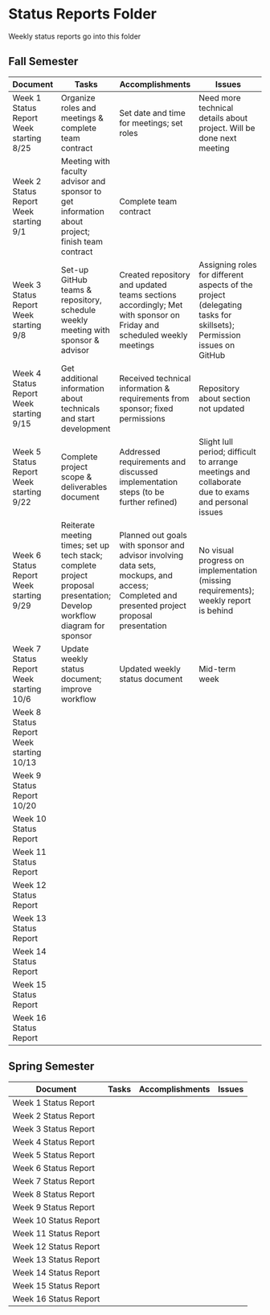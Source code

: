 # Status Reports Folder
Weekly status reports go into this folder

## Fall Semester

| Document | Tasks | Accomplishments | Issues |
|---|---|---|---|
| Week 1 Status Report </br> Week starting 8/25 | Organize roles and meetings & complete team contract | Set date and time for meetings; set roles | Need more technical details about project. Will be done next meeting |
| Week 2 Status Report </br> Week starting 9/1 | Meeting with faculty advisor and sponsor to get information about project; finish team contract | Complete team contract | |
| Week 3 Status Report </br> Week starting 9/8 | Set-up GitHub teams & repository, schedule weekly meeting with sponsor & advisor | Created repository and updated teams sections accordingly; Met with sponsor on Friday and scheduled weekly meetings | Assigning roles for different aspects of the project (delegating tasks for skillsets); Permission issues on GitHub |
| Week 4 Status Report </br> Week starting 9/15 | Get additional information about technicals and start development | Received technical information & requirements from sponsor; fixed permissions | Repository about section not updated |
| Week 5 Status Report </br> Week starting 9/22 | Complete project scope & deliverables document | Addressed requirements and discussed implementation steps (to be further refined) | Slight lull period; difficult to arrange meetings and collaborate due to exams and personal issues |
| Week 6 Status Report </br> Week starting 9/29 | Reiterate meeting times; set up tech stack; complete project proposal presentation; Develop workflow diagram for sponsor | Planned out goals with sponsor and advisor involving data sets, mockups, and access; Completed and presented project proposal presentation | No visual progress on implementation (missing requirements); weekly report is behind |
| Week 7 Status Report </br> Week starting 10/6 | Update weekly status document; improve workflow | Updated weekly status document | Mid-term week |
| Week 8 Status Report </br> Week starting 10/13 | | | |
| Week 9 Status Report 10/20 | | | |
| Week 10 Status Report | | | |
| Week 11 Status Report | | | |
| Week 12 Status Report | | | |
| Week 13 Status Report | | | |
| Week 14 Status Report | | | |
| Week 15 Status Report | | | |
| Week 16 Status Report | | | |

## Spring Semester

| Document | Tasks | Accomplishments| Issues |
|---|---|---|---|
| Week 1 Status Report | | | |
| Week 2 Status Report | | | |
| Week 3 Status Report | | | |
| Week 4 Status Report | | | |
| Week 5 Status Report | | | |
| Week 6 Status Report | | | |
| Week 7 Status Report | | | |
| Week 8 Status Report | | | |
| Week 9 Status Report | | | |
| Week 10 Status Report | | | |
| Week 11 Status Report | | | |
| Week 12 Status Report | | | |
| Week 13 Status Report | | | |
| Week 14 Status Report | | | |
| Week 15 Status Report | | | |
| Week 16 Status Report | | | |

